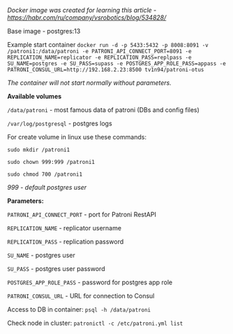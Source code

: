 *Docker image was created for learning this article - https://habr.com/ru/company/vsrobotics/blog/534828/*

Base image - postgres:13

Example start container `docker run -d -p 5433:5432 -p 8008:8091 -v /patroni1:/data/patroni -e PATRONI_API_CONNECT_PORT=8091 -e REPLICATION_NAME=replicator -e REPLICATION_PASS=replpass -e SU_NAME=postgres -e SU_PASS=supass -e POSTGRES_APP_ROLE_PASS=appass -e PATRONI_CONSUL_URL=http://192.168.2.23:8500 tv1n94/patroni-otus`

*The container will not start normally without parameters.*

**Available volumes**

`/data/patroni` - most famous data of patroni (DBs and config files)

`/var/log/postgresql` - postgres logs


For create volume in linux use these commands:

`sudo mkdir /patroni1`

`sudo chown 999:999 /patroni1`

`sudo chmod 700 /patroni1`


*999 - default postgres user*


**Parameters:** 

`PATRONI_API_CONNECT_PORT` - port for Patroni RestAPI 

`REPLICATION_NAME` - replicator username

`REPLICATION_PASS` - replication password

`SU_NAME` - postgres user

`SU_PASS` - postgres user password

`POSTGRES_APP_ROLE_PASS` - password for postgres app role 

`PATRONI_CONSUL_URL` - URL for connection to Consul




Access to DB in container: `psql -h /data/patroni`

Check node in cluster: `patronictl -c /etc/patroni.yml list`